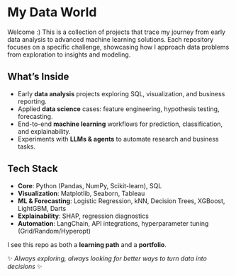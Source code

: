 # My Data World
Welcome :) This is a collection of projects that trace my journey from early data analysis to advanced machine learning solutions. Each repository focuses on a specific challenge, showcasing how I approach data problems from exploration to insights and modeling.  

## What’s Inside
- Early **data analysis** projects exploring SQL, visualization, and business reporting.  
- Applied **data science** cases: feature engineering, hypothesis testing, forecasting.  
- End-to-end **machine learning** workflows for prediction, classification, and explainability.  
- Experiments with **LLMs & agents** to automate research and business tasks.  

## Tech Stack
- **Core**: Python (Pandas, NumPy, Scikit-learn), SQL  
- **Visualization**: Matplotlib, Seaborn, Tableau  
- **ML & Forecasting**: Logistic Regression, kNN, Decision Trees, XGBoost, LightGBM, Darts 
- **Explainability**: SHAP, regression diagnostics  
- **Automation**: LangChain, API integrations, hyperparameter tuning (Grid/Random/Hyperopt)  


I see this repo as both a **learning path** and a **portfolio**.

✨ *Always exploring, always looking for better ways to turn data into decisions* ✨
